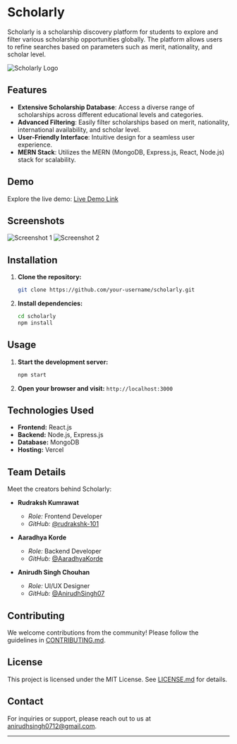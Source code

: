 # Scholarly

Scholarly is a scholarship discovery platform for students to explore and filter various scholarship opportunities globally. The platform allows users to refine searches based on parameters such as merit, nationality, and scholar level.

![Scholarly Logo](link-to-your-logo.png)

## Features

- **Extensive Scholarship Database**: Access a diverse range of scholarships across different educational levels and categories.
- **Advanced Filtering**: Easily filter scholarships based on merit, nationality, international availability, and scholar level.
- **User-Friendly Interface**: Intuitive design for a seamless user experience.
- **MERN Stack**: Utilizes the MERN (MongoDB, Express.js, React, Node.js) stack for scalability.

## Demo

Explore the live demo: [Live Demo Link](link-to-live-demo)

## Screenshots

![Screenshot 1](link-to-screenshot-1.png)
![Screenshot 2](link-to-screenshot-2.png)

## Installation

1. **Clone the repository:**
   ```bash
   git clone https://github.com/your-username/scholarly.git
   ```
2. **Install dependencies:**
   ```bash
   cd scholarly
   npm install
   ```

## Usage

1. **Start the development server:**
   ```bash
   npm start
   ```
2. **Open your browser and visit:** `http://localhost:3000`

## Technologies Used

- **Frontend:** React.js
- **Backend:** Node.js, Express.js
- **Database:** MongoDB
- **Hosting:** Vercel

## Team Details

Meet the creators behind Scholarly:

- **Rudraksh Kumrawat**
  - *Role:* Frontend Developer
  - *GitHub:* [@rudrakshk-101](https://github.com/rudrakshk-101)

- **Aaradhya Korde**
  - *Role:* Backend Developer
  - *GitHub:* [@AaradhyaKorde](https://github.com/AaradhyaKorde)

- **Anirudh Singh Chouhan**
  - *Role:* UI/UX Designer
  - *GitHub:* [@AnirudhSingh07](https://github.com/AnirudhSingh07)

## Contributing

We welcome contributions from the community! Please follow the guidelines in [CONTRIBUTING.md](link-to-contributing.md).

## License

This project is licensed under the MIT License. See [LICENSE.md](link-to-license.md) for details.

## Contact

For inquiries or support, please reach out to us at anirudhsingh0712@gmail.com.

---
